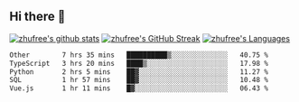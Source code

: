 ## Hi there 👋
[![zhufree's github stats](https://github-readme-stats.vercel.app/api?username=zhufree&show_icons=true&count_private=true)](https://github.com/anuraghazra/github-readme-stats)
[![zhufree's GitHub Streak](https://streak-stats.demolab.com/?user=zhufree)](https://git.io/streak-stats)
[![zhufree's Languages](https://github-readme-stats.vercel.app/api/top-langs/?username=zhufree&layout=compact&langs_count=10)](https://github.com/anuraghazra/github-readme-stats)
<!--START_SECTION:waka-->

```txt
Other        7 hrs 35 mins   ██████████▒░░░░░░░░░░░░░░   40.75 %
TypeScript   3 hrs 20 mins   ████▒░░░░░░░░░░░░░░░░░░░░   17.98 %
Python       2 hrs 5 mins    ██▓░░░░░░░░░░░░░░░░░░░░░░   11.27 %
SQL          1 hr 57 mins    ██▓░░░░░░░░░░░░░░░░░░░░░░   10.48 %
Vue.js       1 hr 11 mins    █▓░░░░░░░░░░░░░░░░░░░░░░░   06.43 %
```

<!--END_SECTION:waka-->

<!--
**zhufree/zhufree** is a ✨ _special_ ✨ repository because its `README.md` (this file) appears on your GitHub profile.

Here are some ideas to get you started:

- 🔭 I’m currently working on ...
- 🌱 I’m currently learning ...
- 👯 I’m looking to collaborate on ...
- 🤔 I’m looking for help with ...
- 💬 Ask me about ...
- 📫 How to reach me: ...
- 😄 Pronouns: ...
- ⚡ Fun fact: ...
-->
